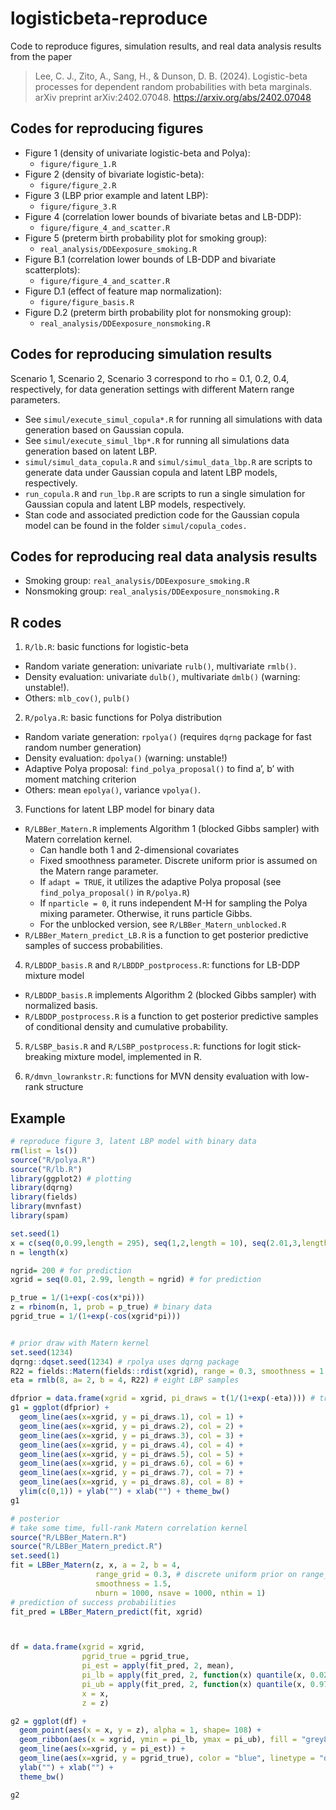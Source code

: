 # logisticbeta-reproduce

Code to reproduce figures, simulation results, and real data analysis results from the paper 

> Lee, C. J., Zito, A., Sang, H., & Dunson, D. B. (2024). Logistic-beta processes for dependent random probabilities with beta marginals. arXiv preprint arXiv:2402.07048. https://arxiv.org/abs/2402.07048


## Codes for reproducing figures

* Figure 1 (density of univariate logistic-beta and Polya):
  - `figure/figure_1.R`
* Figure 2 (density of bivariate logistic-beta):
  - `figure/figure_2.R`
* Figure 3 (LBP prior example and latent LBP):
  - `figure/figure_3.R`
* Figure 4 (correlation lower bounds of bivariate betas and LB-DDP):
  - `figure/figure_4_and_scatter.R`
* Figure 5 (preterm birth probability plot for smoking group): 
  - `real_analysis/DDEexposure_smoking.R`
* Figure B.1 (correlation lower bounds of LB-DDP and bivariate
  scatterplots): 
  - `figure/figure_4_and_scatter.R`
* Figure D.1 (effect of feature map normalization):
  - `figure/figure_basis.R`
* Figure D.2 (preterm birth probability plot for nonsmoking group):
  - `real_analysis/DDEexposure_nonsmoking.R`

## Codes for reproducing simulation results

Scenario 1, Scenario 2, Scenario 3 correspond to rho = 0.1, 0.2, 0.4, respectively, for data generation settings with different Matern range parameters.

- See `simul/execute_simul_copula*.R` for running all simulations with data generation based on Gaussian copula.
- See `simul/execute_simul_lbp*.R` for running all simulations data generation based on latent LBP.
- `simul/simul_data_copula.R` and `simul/simul_data_lbp.R` are scripts to generate data under Gaussian copula and latent LBP models, respectively.
- `run_copula.R` and `run_lbp.R` are scripts to run a single simulation for Gaussian copula and latent LBP models, respectively.
- Stan code and associated prediction code for the Gaussian copula model can be found in the folder `simul/copula_codes.`

## Codes for reproducing real data analysis results

- Smoking group: `real_analysis/DDEexposure_smoking.R`
- Nonsmoking group: `real_analysis/DDEexposure_nonsmoking.R`

## R codes

1.  `R/lb.R`: basic functions for logistic-beta

- Random variate generation: univariate `rulb()`, multivariate `rmlb()`.
- Density evaluation: univariate `dulb()`, multivariate `dmlb()` (warning: unstable!).
- Others: `mlb_cov()`, `pulb()`

2.  `R/polya.R`: basic functions for Polya distribution

- Random variate generation: `rpolya()` (requires `dqrng` package for fast random number generation)
- Density evaluation: `dpolya()` (warning: unstable!)
- Adaptive Polya proposal: `find_polya_proposal()` to find a’, b’ with moment matching criterion
- Others: mean `epolya()`, variance `vpolya()`.

3. Functions for latent LBP model for binary data

- `R/LBBer_Matern.R` implements Algorithm 1 (blocked Gibbs sampler) with Matern correlation kernel.
   * Can handle both 1 and 2-dimensional covariates
   * Fixed smoothness parameter. Discrete uniform prior is assumed on the Matern range parameter.
   * If `adapt = TRUE`, it utilizes the adaptive Polya proposal (see `find_polya_proposal()` in `R/polya.R`)
   * If `nparticle = 0`, it runs independent M-H for sampling the Polya mixing parameter. Otherwise, it runs particle Gibbs. 
   * For the unblocked version, see `R/LBBer_Matern_unblocked.R`
- `R/LBBer_Matern_predict_LB.R` is a function to get posterior predictive samples of success probabilities.

4. `R/LBDDP_basis.R` and `R/LBDDP_postprocess.R`: functions for LB-DDP mixture model

- `R/LBDDP_basis.R` implements Algorithm 2 (blocked Gibbs sampler) with normalized basis.
- `R/LBDDP_postprocess.R` is a function to get posterior predictive samples of conditional density and cumulative probability.

5.  `R/LSBP_basis.R` and `R/LSBP_postprocess.R`: functions for logit stick-breaking mixture model, implemented in R.
    
6. `R/dmvn_lowrankstr.R`: functions for MVN density evaluation with low-rank structure

## Example 

```R
# reproduce figure 3, latent LBP model with binary data
rm(list = ls())
source("R/polya.R")
source("R/lb.R")
library(ggplot2) # plotting
library(dqrng)
library(fields)
library(mvnfast)
library(spam)

set.seed(1)
x = c(seq(0,0.99,length = 295), seq(1,2,length = 10), seq(2.01,3,length = 295))
n = length(x)

ngrid= 200 # for prediction
xgrid = seq(0.01, 2.99, length = ngrid) # for prediction

p_true = 1/(1+exp(-cos(x*pi)))
z = rbinom(n, 1, prob = p_true) # binary data
pgrid_true = 1/(1+exp(-cos(xgrid*pi)))


# prior draw with Matern kernel
set.seed(1234)
dqrng::dqset.seed(1234) # rpolya uses dqrng package
R22 = fields::Matern(fields::rdist(xgrid), range = 0.3, smoothness = 1.5)
eta = rmlb(8, a= 2, b = 4, R22) # eight LBP samples

dfprior = data.frame(xgrid = xgrid, pi_draws = t(1/(1+exp(-eta)))) # transform to [0,1]
g1 = ggplot(dfprior) +
  geom_line(aes(x=xgrid, y = pi_draws.1), col = 1) +
  geom_line(aes(x=xgrid, y = pi_draws.2), col = 2) +
  geom_line(aes(x=xgrid, y = pi_draws.3), col = 3) +
  geom_line(aes(x=xgrid, y = pi_draws.4), col = 4) +
  geom_line(aes(x=xgrid, y = pi_draws.5), col = 5) +
  geom_line(aes(x=xgrid, y = pi_draws.6), col = 6) +
  geom_line(aes(x=xgrid, y = pi_draws.7), col = 7) +
  geom_line(aes(x=xgrid, y = pi_draws.8), col = 8) +
  ylim(c(0,1)) + ylab("") + xlab("") + theme_bw()
g1

# posterior
# take some time, full-rank Matern correlation kernel
source("R/LBBer_Matern.R")
source("R/LBBer_Matern_predict.R")
set.seed(1)
fit = LBBer_Matern(z, x, a = 2, b = 4, 
                   range_grid = 0.3, # discrete uniform prior on range_grid. Fixed if only one value is provided 
                   smoothness = 1.5, 
                   nburn = 1000, nsave = 1000, nthin = 1)
# prediction of success probabilities
fit_pred = LBBer_Matern_predict(fit, xgrid)



df = data.frame(xgrid = xgrid,
                pgrid_true = pgrid_true,
                pi_est = apply(fit_pred, 2, mean),
                pi_lb = apply(fit_pred, 2, function(x) quantile(x, 0.025)),
                pi_ub = apply(fit_pred, 2, function(x) quantile(x, 0.975)),
                x = x,
                z = z)

g2 = ggplot(df) +
  geom_point(aes(x = x, y = z), alpha = 1, shape= 108) +
  geom_ribbon(aes(x = xgrid, ymin = pi_lb, ymax = pi_ub), fill = "grey85") +
  geom_line(aes(x=xgrid, y = pi_est)) +
  geom_line(aes(x=xgrid, y = pgrid_true), color = "blue", linetype = "dashed")+
  ylab("") + xlab("") +
  theme_bw()

g2
```


